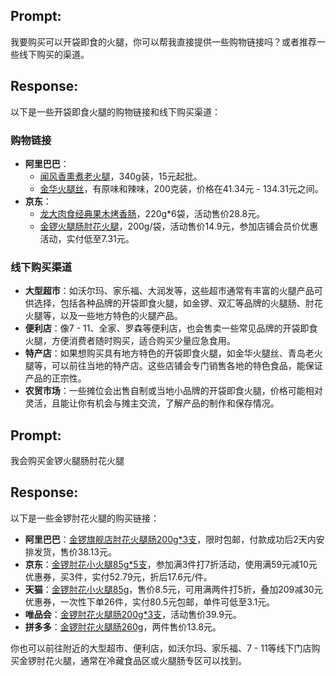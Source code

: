 ## Prompt:
我要购买可以开袋即食的火腿，你可以帮我直接提供一些购物链接吗？或者推荐一些线下购买的渠道。

## Response:
以下是一些开袋即食火腿的购物链接和线下购买渠道：

### 购物链接
- **阿里巴巴**：
    - [闻风香熏煮老火腿](http://m.1688.com/offer/915649389167.html)，340g装，15元起批。
    - [金华火腿丝](http://m.1688.com/offer/853200270354.html)，有原味和辣味，200克装，价格在41.34元 - 134.31元之间。
- **京东**：
    - [龙大肉食经典果木烤香肠](https://m.smzdm.com/p/147742033/)，220g\*6袋，活动售价28.8元。
    - [金锣火腿肠肘花火腿](https://m.smzdm.com/p/147793182/)，200g/袋，活动售价14.9元，参加店铺会员价优惠活动，实付低至7.31元。

### 线下购买渠道
- **大型超市**：如沃尔玛、家乐福、大润发等，这些超市通常有丰富的火腿产品可供选择，包括各种品牌的开袋即食火腿，如金锣、双汇等品牌的火腿肠、肘花火腿等，以及一些地方特色的火腿产品。
- **便利店**：像7 - 11、全家、罗森等便利店，也会售卖一些常见品牌的开袋即食火腿，方便消费者随时购买，适合购买少量应急食用。
- **特产店**：如果想购买具有地方特色的开袋即食火腿，如金华火腿丝、青岛老火腿等，可以前往当地的特产店。这些店铺会专门销售各地的特色食品，能保证产品的正宗性。
- **农贸市场**：一些摊位会出售自制或当地小品牌的开袋即食火腿，价格可能相对灵活，且能让你有机会与摊主交流，了解产品的制作和保存情况。

## Prompt:
我会购买金锣火腿肠肘花火腿

## Response:
以下是一些金锣肘花火腿的购买链接：
- **阿里巴巴**：[金锣旗舰店肘花火腿肠200g\*3支](http://m.1688.com/offer/892255422598.html)，限时包邮，付款成功后2天内安排发货，售价38.13元。
- **京东**：[金锣肘花小火腿85g\*5支](https://m.smzdm.com/p/32395353/)，参加满3件打7折活动，使用满59元减10元优惠券，买3件，实付52.79元，折后17.6元/件。
- **天猫**：[金锣肘花小火腿85g](https://m.smzdm.com/p/17315265/)，售价8.5元，可用满两件打5折，叠加209减30元优惠券，一次性下单26件，实付80.5元包邮，单件可低至3.1元。
- **唯品会**：[金锣肘花火腿肠200g\*3支](https://m.smzdm.com/p/63844573/)，活动售价39.9元。
- **拼多多**：[金锣肘花火腿肠260g](https://m.smzdm.com/p/64290236/)，两件售价13.8元。

你也可以前往附近的大型超市、便利店，如沃尔玛、家乐福、7 - 11等线下门店购买金锣肘花火腿，通常在冷藏食品区或火腿肠专区可以找到。
